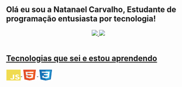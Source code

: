 ## Olá eu sou a Natanael Carvalho, Estudante de programação entusiasta por tecnologia!
<div style="display: inline_block" align="center">
  <a href="https://github.com/Natanael-CL">
  <img height="140em" src="https://github-readme-stats.vercel.app/api?username=Natanael-CL&show_icons=true&theme=dark&include_all_commits=true&count_private=true"/>
  <img height="140em" src="https://github-readme-stats.vercel.app/api/top-langs/?username=Natanael-CL&layout=compact&langs_count=7&theme=dark"/>
</div>
<div style="display: inline_block"><br>
  <h2>Tecnologias que sei e estou aprendendo</h2>
  <img align="center" alt="Rafa-Js" height="30" width="40" src="https://raw.githubusercontent.com/devicons/devicon/master/icons/javascript/javascript-plain.svg">
  <img align="center" alt="Rafa-HTML" height="30" width="40" src="https://raw.githubusercontent.com/devicons/devicon/master/icons/html5/html5-original.svg">
  <img align="center" alt="Rafa-CSS" height="30" width="40" src="https://raw.githubusercontent.com/devicons/devicon/master/icons/css3/css3-original.svg">
</div>
